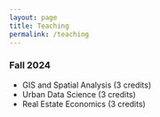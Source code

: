 ```yaml
---
layout: page
title: Teaching
permalink: /teaching
---
```


### Fall 2024
* GIS and Spatial Analysis (3 credits)
* Urban Data Science (3 credits)
* Real Estate Economics (3 credits)
